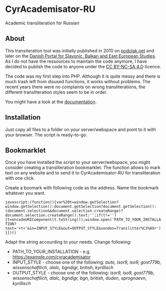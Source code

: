 # CyrAcademisator-RU
Academic transliteration for Russian

## About
This transiteration tool was initially published in 2010 on [podolak.net](https://podolak.net/en/transliteration/russian) and later on the [Danish Portal for Slavonic, Balkan and East European Studies](https://oesteuropastudier.dk/en/tools/transliteration/russian). As I do not have the ressources to maintain the code anymore, I have decided to publish the code to anyone under the [CC BY-NC-SA 4.0](https://github.com/pod-o-mart/CyrAcademisator-RU/blob/main/LICENCE.md)-licence.

The code was my first step into PHP. Although it is quite messy and there is much trash left from disused functions, it works without problems. The recent years there were no complaints on wrong transliterations, the different transliteration styles seem to be in order.

You might have a look at the [documentation](https://pod-o-mart.github.io/documentation/english.html).

## Installation
Just copy all files to a folder on your server/webspace and point to it with your browser. The script is ready-to-go.

## Bookmarklet
Once you have installed the script to your server/webspace, you might consider creating a transliteration bookmarklet. The function allows to mark text on any website and to send it to CyrAcademisator-RU for transliteration with one click. 

Create a boomark with following code as the address. Name the bookmark whatever you want.

`javascript:(function(){var%20t=window.getSelection?window.getSelection():document.getSelection?document.getSelection():(document.selection&&document.selection.createRange)?document.selection.createRange().text:'';if(t!=''){t=encodeURIComponent(t.toString());window.open('PATH_TO_YOUR_INSTALLATION?text='+t+'&in=INPUT_STYLE&out=OUTPUT_STYLE&senden=Translitter%C3%A9r')}})()`

Adapt the string accourding to your needs. Change following:
- PATH_TO_YOUR_INSTALLATION - e.g. https://example.com/cyracademisator
- INPUT_STYLE - choose one of the following: *auto, isor9, iso9, gost779b, wissenschaftlich, alalc, bgndigr, british, kyrillisch*
- OUTPUT_STYLE - choose one of the following: *isor9, iso9, gost779b, wissenschaftlich, alalc, bgndigr, bgn, british, duden, sprognaevn, kyrillisch*
